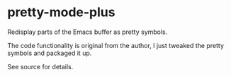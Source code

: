pretty-mode-plus
================

Redisplay parts of the Emacs buffer as pretty symbols.

The code functionality is original from the author, I just tweaked the pretty symbols and packaged it up. 

See source for details.

